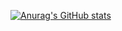 [![Anurag's GitHub stats](https://github-readme-stats.vercel.app/api?username=vishnuxx)](https://github.com/anuraghazra/github-readme-stats)

